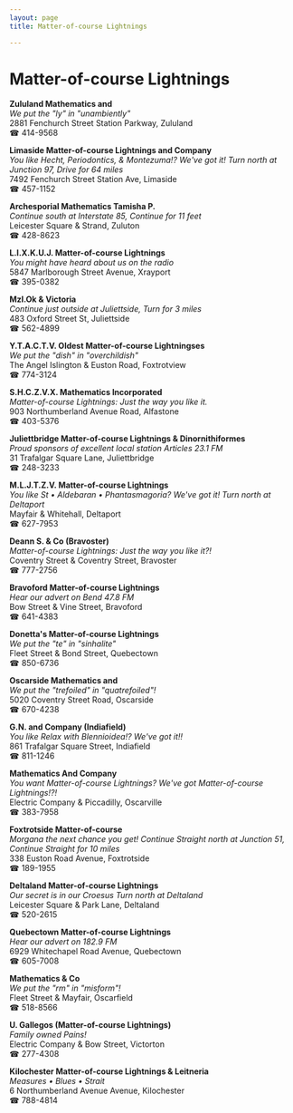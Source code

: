 ```yaml
---
layout: page 
title: Matter-of-course Lightnings

---
```



# Matter-of-course Lightnings


 **Zululand Mathematics and**  
_We put the "ly" in "unambiently"_  
2881 Fenchurch Street Station Parkway, Zululand  
☎ 414-9568

**Limaside Matter-of-course Lightnings and Company**  
_You like Hecht, Periodontics, & Montezuma!? We've got it! 
Turn north at Junction 97, Drive for 64 miles_  
7492 Fenchurch Street Station Ave, Limaside  
☎ 457-1152

**Archesporial Mathematics Tamisha P.**  
_Continue south at Interstate 85, Continue for 11 feet_  
Leicester Square & Strand, Zuluton  
☎ 428-8623

**L.I.X.K.U.J. Matter-of-course Lightnings**  
_You might have heard about us on the radio_  
5847 Marlborough Street Avenue, Xrayport  
☎ 395-0382

**MzI.Ok & Victoria**  
_Continue just outside at Juliettside, Turn for 3 miles_  
483 Oxford Street St, Juliettside  
☎ 562-4899

**Y.T.A.C.T.V. Oldest Matter-of-course Lightningses**  
_We put the "dish" in "overchildish"_  
The Angel Islington & Euston Road, Foxtrotview  
☎ 774-3124

**S.H.C.Z.V.X. Mathematics Incorporated**  
_Matter-of-course Lightnings: Just the way you like it._  
903 Northumberland Avenue Road, Alfastone  
☎ 403-5376

**Juliettbridge Matter-of-course Lightnings & Dinornithiformes**  
_Proud sponsors of excellent local station Articles 23.1 FM_  
31 Trafalgar Square Lane, Juliettbridge  
☎ 248-3233

**M.L.J.T.Z.V. Matter-of-course Lightnings**  
_You like St • Aldebaran • Phantasmagoria? We've got it! 
Turn north at Deltaport_  
Mayfair & Whitehall, Deltaport  
☎ 627-7953

**Deann S. & Co (Bravoster)**  
_Matter-of-course Lightnings: Just the way you like it?!_  
Coventry Street & Coventry Street, Bravoster  
☎ 777-2756

**Bravoford Matter-of-course Lightnings**  
_Hear our advert on Bend 47.8 FM_  
Bow Street & Vine Street, Bravoford  
☎ 641-4383

**Donetta's Matter-of-course Lightnings**  
_We put the "te" in "sinhalite"_  
Fleet Street & Bond Street, Quebectown  
☎ 850-6736

**Oscarside Mathematics and**  
_We put the "trefoiled" in "quatrefoiled"!_  
5020 Coventry Street Road, Oscarside  
☎ 670-4238

**G.N. and Company (Indiafield)**  
_You like Relax with Blennioidea!? We've got it!!_  
861 Trafalgar Square Street, Indiafield  
☎ 811-1246

**Mathematics And Company**  
_You want Matter-of-course Lightnings? We've got Matter-of-course Lightnings!?!_  
Electric Company & Piccadilly, Oscarville  
☎ 383-7958

**Foxtrotside Matter-of-course**  
_Morgana the next chance you get! 
Continue Straight north at Junction 51, Continue Straight for 10 miles_  
338 Euston Road Avenue, Foxtrotside  
☎ 189-1955

**Deltaland Matter-of-course Lightnings**  
_Our secret is in our Croesus 
Turn north at Deltaland_  
Leicester Square & Park Lane, Deltaland  
☎ 520-2615

**Quebectown Matter-of-course Lightnings**  
_Hear our advert on 182.9 FM_  
6929 Whitechapel Road Avenue, Quebectown  
☎ 605-7008

**Mathematics & Co**  
_We put the "rm" in "misform"!_  
Fleet Street & Mayfair, Oscarfield  
☎ 518-8566

**U. Gallegos (Matter-of-course Lightnings)**  
_Family owned Pains!_  
Electric Company & Bow Street, Victorton  
☎ 277-4308

**Kilochester Matter-of-course Lightnings & Leitneria**  
_Measures • Blues • Strait_  
6 Northumberland Avenue Avenue, Kilochester  
☎ 788-4814

